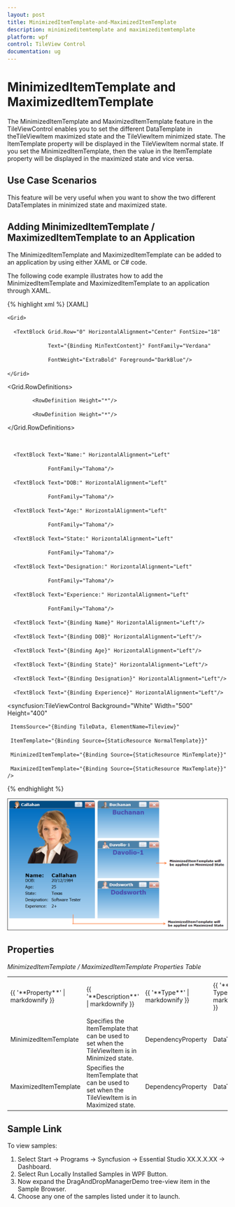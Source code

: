 ```yaml
---
layout: post
title: MinimizedItemTemplate-and-MaximizedItemTemplate
description: minimizeditemtemplate and maximizeditemtemplate
platform: wpf
control: TileView Control
documentation: ug
---
```


# MinimizedItemTemplate and MaximizedItemTemplate

The MinimizedItemTemplate and MaximizedItemTemplate feature in the TileViewControl enables you to set the different DataTemplate in theTileViewItem maximized state and the TileViewItem minimized state. The ItemTemplate property will be displayed in the TileViewItem normal state. If you set the MinimizedItemTemplate, then the value in the ItemTemplate property will be displayed in the maximized state and vice versa.

## Use Case Scenarios

This feature will be very useful when you want to show the two different DataTemplates in minimized state and maximized state.

## Adding MinimizedItemTemplate / MaximizedItemTemplate to an Application 

The MinimizedItemTemplate and MaximizedItemTemplate can be added to an application by using either XAML or C# code.

The following code example illustrates how to add the MinimizedItemTemplate and MaximizedItemTemplate to an application through XAML.


{% highlight xml %}
[XAML]



<DataTemplate x:Name="MinTemplate">

    <Grid>         

      <TextBlock Grid.Row="0" HorizontalAlignment="Center" FontSize="18" 

                 Text="{Binding MinTextContent}" FontFamily="Verdana" 

                 FontWeight="ExtraBold" Foreground="DarkBlue"/>

    </Grid>

</DataTemplate>

<DataTemplate x:Name="MaxTemplate">

<Grid Background="{StaticResource background}">

   <Grid.RowDefinitions>

            <RowDefinition Height="*"/>

            <RowDefinition Height="*"/>                        

   </Grid.RowDefinitions>

   <Image Grid.Row="0" Source="{Binding MinImageSource}"/>                    

   <StackPanel Orientation="Vertical" Grid.Row="1" Margin="50,25,0,0">

      <TextBlock Text="Name:" HorizontalAlignment="Left" 

                 FontFamily="Tahoma"/>

      <TextBlock Text="DOB:" HorizontalAlignment="Left" 

                 FontFamily="Tahoma"/>

      <TextBlock Text="Age:" HorizontalAlignment="Left" 

                 FontFamily="Tahoma"/>

      <TextBlock Text="State:" HorizontalAlignment="Left" 

                 FontFamily="Tahoma"/>

      <TextBlock Text="Designation:" HorizontalAlignment="Left" 

                 FontFamily="Tahoma"/>

      <TextBlock Text="Experience:" HorizontalAlignment="Left" 

                 FontFamily="Tahoma"/>

      <TextBlock Text="{Binding Name}" HorizontalAlignment="Left"/>

      <TextBlock Text="{Binding DOB}" HorizontalAlignment="Left"/>

      <TextBlock Text="{Binding Age}" HorizontalAlignment="Left"/>

      <TextBlock Text="{Binding State}" HorizontalAlignment="Left"/>

      <TextBlock Text="{Binding Designation}" HorizontalAlignment="Left"/>

      <TextBlock Text="{Binding Experience}" HorizontalAlignment="Left"/>

   </StackPanel>

</Grid>

</DataTemplate>



<syncfusion:TileViewControl Background="White" Width="500" Height="400"

     ItemsSource="{Binding TileData, ElementName=Tileview}" 

     ItemTemplate="{Binding Source={StaticResource NormalTemplate}}" 

     MinimizedItemTemplate="{Binding Source={StaticResource MinTemplate}}" 

     MaximizedItemTemplate="{Binding Source={StaticResource MaxTemplate}}" /> 

{% endhighlight %}



![](MinimizedItemTemplate-and-MaximizedItemTemplate_images/MinimizedItemTemplate-and-MaximizedItemTemplate_img1.png)





## Properties

_MinimizedItemTemplate / MaximizedItemTemplate Properties Table_

<table>
<tr>
<td>
{{ '**Property**' | markdownify }} </td><td>
{{ '**Description**' | markdownify }} </td><td>
{{ '**Type**' | markdownify }} </td><td>
{{ '**Data Type**' | markdownify }} </td><td>
{{ '**Reference links**' | markdownify }} </td></tr>
<tr>
<td>
MinimizedItemTemplate </td><td>
Specifies the ItemTemplate that can be used to set when the TileViewItem is in Minimized state.</td><td>
DependencyProperty</td><td>
DataTemplate</td><td>
</td></tr>
<tr>
<td>
MaximizedItemTemplate </td><td>
Specifies the ItemTemplate that can be used to set when the TileViewItem is in Maximized state.</td><td>
DependencyProperty</td><td>
DataTemplate</td><td>
</td></tr>
</table>


## Sample Link

To view samples: 

1. Select Start -> Programs -> Syncfusion -> Essential Studio XX.X.X.XX -> Dashboard.
2. Select Run Locally Installed Samples in WPF Button.
3. Now expand the DragAndDropManagerDemo tree-view item in the Sample Browser.
4. Choose any one of the samples listed under it to launch. 



